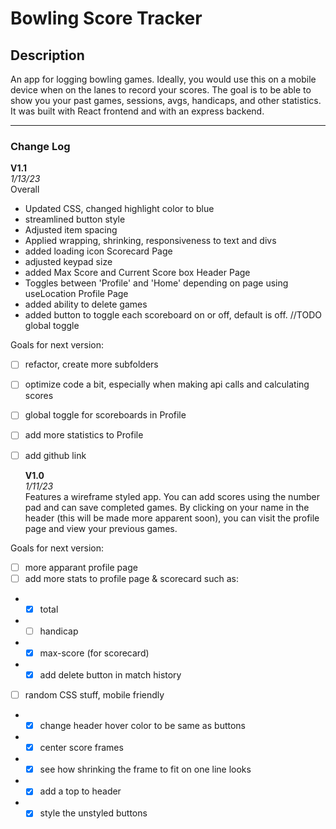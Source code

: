 # Bowling Score Tracker

## Description

An app for logging bowling games. Ideally, you would use this on a mobile device when on the lanes to record your scores. The goal is to be able to show you your past games, sessions, avgs, handicaps, and other statistics. It was built with React frontend and with an express backend.

---

### Change Log

**V1.1**\
_1/13/23_\
Overall

- Updated CSS, changed highlight color to blue
- streamlined button style
- Adjusted item spacing
- Applied wrapping, shrinking, responsiveness to text and divs
- added loading icon
  Scorecard Page
- adjusted keypad size
- added Max Score and Current Score box
  Header Page
- Toggles between 'Profile' and 'Home' depending on page using useLocation
  Profile Page
- added ability to delete games
- added button to toggle each scoreboard on or off, default is off. //TODO global toggle

Goals for next version:

- [ ] refactor, create more subfolders
- [ ] optimize code a bit, especially when making api calls and calculating scores
- [ ] global toggle for scoreboards in Profile
- [ ] add more statistics to Profile
- [ ] add github link

  **V1.0**\
   _1/11/23_\
   Features a wireframe styled app. You can add scores using the number pad and can save completed games. By clicking on your name in the header (this will be made more apparent soon), you can visit the profile page and view your previous games.

Goals for next version:

- [ ] more apparant profile page
- [ ] add more stats to profile page & scorecard such as:
- - [x] total
- - [ ] handicap
- - [x] max-score (for scorecard)
- - [x] add delete button in match history
- [ ] random CSS stuff, mobile friendly
- - [x] change header hover color to be same as buttons
- - [x] center score frames
- - [x] see how shrinking the frame to fit on one line looks
- - [x] add a top to header
- - [x] style the unstyled buttons
